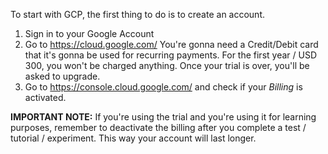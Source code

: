 To start with GCP, the first thing to do is to create an account. 
1. Sign in to your Google Account
2. Go to https://cloud.google.com/
You're gonna need a Credit/Debit card that it's gonna be used for recurring payments.
For the first year / USD 300, you won't be charged anything. Once your trial is over, you'll be asked to upgrade.
3. Go to https://console.cloud.google.com/ and check if your *Billing* is activated.

**IMPORTANT NOTE:** If you're using the trial and you're using it for learning purposes, remember to deactivate the billing after you complete a test / tutorial / experiment. This way your account will last longer. 